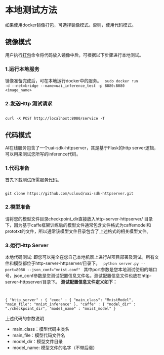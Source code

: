 

# 本地测试方法

如果使用docker镜像打包，可选择镜像模式。否则，使用代码模式。

## 镜像模式 
用户执行[打包](uai-inference/use/oplist/packdata_docker)命令将代码放入镜像中后，可根据以下步骤进行本地测试。

### 1.运行本地服务

镜像准备完成后，可在本地运行docker中的服务。
<code>
sudo docker run -d --net=bridge --name=uai_inference_test -p 8080:8080 <image_name>
</code>

### 2.发送Http 测试请求

<code>
curl -X POST http://localhost:8080/service -T <file_name>
</code>

## 代码模式

AI在线服务包含了一个uai-sdk-httpserver，其是基于Flask的http server逻辑，可以用来测试您所写的inference代码。

### 1.代码准备 ###
首先下载测试所需服务[代码](https://github.com/ucloud/uai-sdk-httpserver)。

<code>
git clone https://github.com/ucloud/uai-sdk-httpserver.git
</code>

### 2.模型准备
请将您的模型文件目录checkpoint\_dir直接放入http-server-httpserver/ 目录下，因为基于caffe框架训练后的模型文件通常包含文件格式为caffemodel和prototxt的文件，所以通常该模型文件目录包含了上述格式的相关模型文件。

### 3.运行Http Server

本地代码测试: 即您可以完全在您自己本地机器上进行AI项目部署及测试。所有文件和模型都位于http-server-httpserver/目录下。
<code>
python server.py --port=8080 --json_conf="mnist.conf"
</code>
其中port参数是您本地测试使用的端口号，json_conf参数是您测试配置信息文件名，测试配置信息文件也放在http-server-httpserver/目录下。
**测试配置信息文件定义如下：**
<code>

{
    "http_server" : {
        "exec" : {
            "main_class": "MnistModel",
            "main_file": "mnist_inference"
        },
        "caffe" : {
            "model_dir" : "./checkpoint_dir",
            "model_name" : "mnist_model"
        }
</code>

上述代码的参数说明
  * main\_class：模型代码主类名
  * main\_file：模型代码文件名
  * model\_dir：模型文件目录
  * model\_name: 模型文件的名字（不带后缀）

